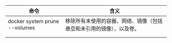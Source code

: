 | 命令                          | 含义                                                         |
| ----------------------------- | ------------------------------------------------------------ |
| docker system prune --volumes | 移除所有未使用的容器、网络、镜像（包括悬空和未引用的镜像），以及卷。 |
|                               |                                                              |
|                               |                                                              |

